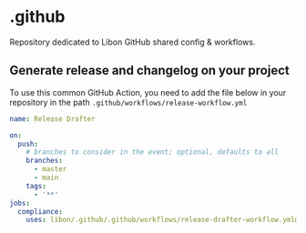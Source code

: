# .github

Repository dedicated to Libon GitHub shared config & workflows.

## Generate release and changelog on your project

To use this common GitHub Action, you need to add the file below in your repository in the path
`.github/workflows/release-workflow.yml`

```yaml
name: Release Drafter

on:
  push:
    # branches to consider in the event; optional, defaults to all
    branches:
      - master
      - main
    tags:
      - '**'
jobs:
  compliance:
    uses: libon/.github/.github/workflows/release-drafter-workflow.yml@main
```